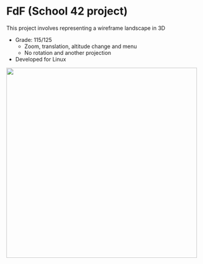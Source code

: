 # FdF (School 42 project)

This project involves representing a wireframe landscape in 3D

* Grade: 115/125 
    * Zoom, translation, altitude change and menu
    * No rotation and another projection
* Developed for Linux

<img src="https://github.com/032nnxkitty/fdf/blob/main/fdf.png" width="500">

